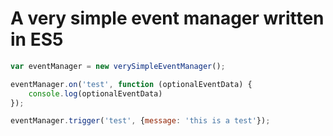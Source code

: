 # A very simple event manager written in ES5

```js
var eventManager = new verySimpleEventManager();

eventManager.on('test', function (optionalEventData) {
    console.log(optionalEventData)
});

eventManager.trigger('test', {message: 'this is a test'});

